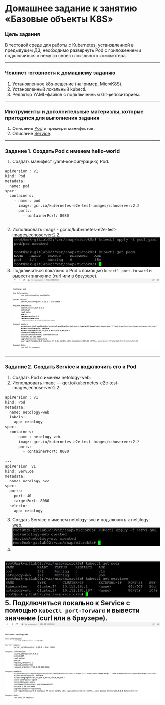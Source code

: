 # Домашнее задание к занятию «Базовые объекты K8S»

### Цель задания

В тестовой среде для работы с Kubernetes, установленной в предыдущем ДЗ, необходимо развернуть Pod с приложением и подключиться к нему со своего локального компьютера. 

------

### Чеклист готовности к домашнему заданию

1. Установленное k8s-решение (например, MicroK8S).
2. Установленный локальный kubectl.
3. Редактор YAML-файлов с подключенным Git-репозиторием.

------

### Инструменты и дополнительные материалы, которые пригодятся для выполнения задания

1. Описание [Pod](https://kubernetes.io/docs/concepts/workloads/pods/) и примеры манифестов.
2. Описание [Service](https://kubernetes.io/docs/concepts/services-networking/service/).

------

### Задание 1. Создать Pod с именем hello-world

1. Создать манифест (yaml-конфигурацию) Pod.
````
apiVersion : v1
kind: Pod
metadata:
  name: pod
spec:
  containers:
    - name : pod
      image: gcr.io/kubernetes-e2e-test-images/echoserver:2.2
      ports:
        - containerPort: 8080


````
2. Использовать image - gcr.io/kubernetes-e2e-test-images/echoserver:2.2.
![](https://github.com/mgesler/devops-netology/blob/main/pic/pod1.jpg)
3. Подключиться локально к Pod с помощью `kubectl port-forward` и вывести значение (curl или в браузере).
![](https://github.com/mgesler/devops-netology/blob/main/pic/pod2.jpg)
------

### Задание 2. Создать Service и подключить его к Pod

1. Создать Pod с именем netology-web.
2. Использовать image — gcr.io/kubernetes-e2e-test-images/echoserver:2.2.
````
apiVersion : v1
kind: Pod
metadata:
  name: netology-web
  labels:
    app: netology
spec:
  containers:
    - name : netology-web
      image: gcr.io/kubernetes-e2e-test-images/echoserver:2.2
      ports:
        - containerPort: 8080

---
apiVersion: v1
kind: Service
metadata:
  name: netology-svc
spec:
  ports:
  - port: 80
    targetPort: 8080
  selector:
    app: netology

````
3. Создать Service с именем netology-svc и подключить к netology-web.
![](https://github.com/mgesler/devops-netology/blob/main/pic/serv1.jpg)
4. 
![](https://github.com/mgesler/devops-netology/blob/main/pic/serv2.jpg)
5. Подключиться локально к Service с помощью `kubectl port-forward` и вывести значение (curl или в браузере).
![](https://github.com/mgesler/devops-netology/blob/main/pic/serv3.jpg)
------

